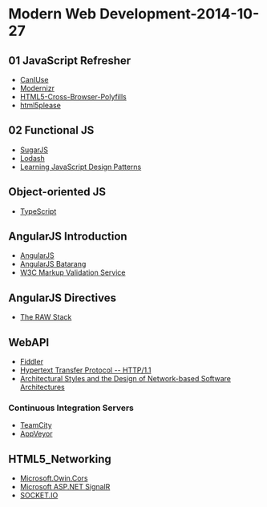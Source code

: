 Modern Web Development-2014-10-27
==============



## 01 JavaScript Refresher ##
- [CanIUse](http://caniuse.com/)
- [Modernizr](http://modernizr.com/)
- [HTML5-Cross-Browser-Polyfills](https://github.com/Modernizr/Modernizr/wiki/HTML5-Cross-Browser-Polyfills) 
- [html5please](http://html5please.com/)


## 02 Functional JS ##
- [SugarJS](http://sugarjs.com/)
- [Lodash](https://lodash.com/)
- [Learning JavaScript Design Patterns](http://addyosmani.com/resources/essentialjsdesignpatterns/book/#revealingmodulepatternjavascript)


## Object-oriented JS ##

- [TypeScript](http://www.typescriptlang.org/)





## AngularJS Introduction ##

- [AngularJS](https://angularjs.org/)
- [AngularJS Batarang](https://chrome.google.com/webstore/detail/angularjs-batarang/ighdmehidhipcmcojjgiloacoafjmpfk?hl=en-US)
- [W3C Markup Validation Service](http://validator.w3.org/check)


## AngularJS Directives ##

- [The RAW Stack](http://rawstack.azurewebsites.net/)


## WebAPI ##

- [Fiddler](http://www.telerik.com/fiddler)
- [Hypertext Transfer Protocol -- HTTP/1.1](http://www.ietf.org/rfc/rfc2616.txt)
- [Architectural Styles and
the Design of Network-based Software Architectures](http://www.ics.uci.edu/~fielding/pubs/dissertation/top.htm)

### Continuous Integration Servers 
- [TeamCity](https://www.jetbrains.com/teamcity/)
- [AppVeyor](http://www.appveyor.com/)


## HTML5_Networking ##

- [Microsoft.Owin.Cors](https://www.nuget.org/packages/Microsoft.Owin.Cors/)
- [Microsoft ASP.NET SignalR](https://www.nuget.org/packages/Microsoft.AspNet.SignalR/)
- [SOCKET.IO](http://socket.io/)